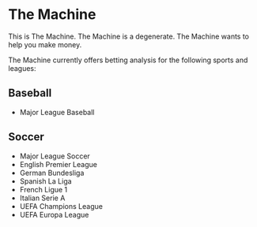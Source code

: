 # The Machine

This is The Machine. The Machine is a degenerate. The Machine wants to help you make money.

The Machine currently offers betting analysis for the following sports and leagues:

## Baseball
  - Major League Baseball
  
## Soccer
  - Major League Soccer
  - English Premier League
  - German Bundesliga
  - Spanish La Liga
  - French Ligue 1
  - Italian Serie A
  - UEFA Champions League
  - UEFA Europa League